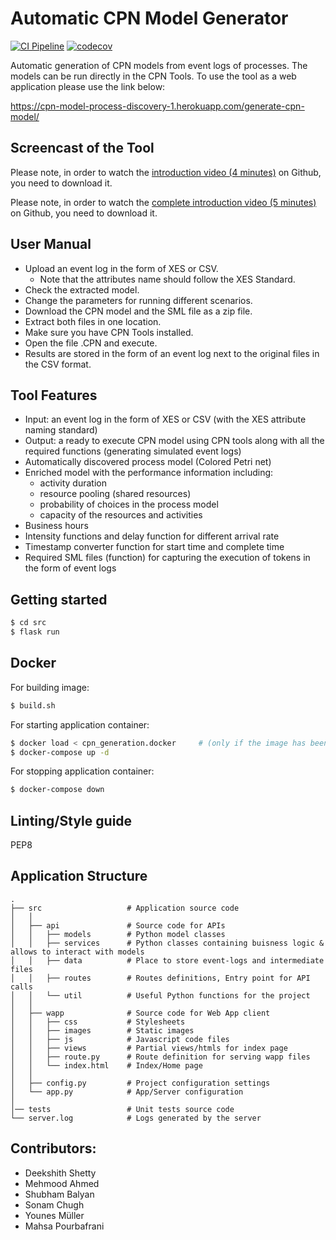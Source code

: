 # Automatic CPN Model Generator 

[![CI Pipeline](https://github.com/Younesmueller/CPN-Model-Process-Discovery-WS-20/workflows/CI%20Pipeline/badge.svg)](https://github.com/Younesmueller/CPN-Model-Process-Discovery-WS-20/actions)
[![codecov](https://codecov.io/gh/Younesmueller/CPN-Model-Process-Discovery-WS-20/graph/badge.svg?token=XLC4HPXXCG)](https://codecov.io/gh/Younesmueller/CPN-Model-Process-Discovery-WS-20)

Automatic generation of CPN models from event logs of processes. The models can be run directly in the CPN Tools. To use the tool as a web application please use the link below:

https://cpn-model-process-discovery-1.herokuapp.com/generate-cpn-model/

## Screencast of the Tool 
Please note, in order to watch the [introduction video (4 minutes)](GenCPNIntro.mp4) on Github, you need to download it.  

Please note, in order to watch the [complete introduction video (5 minutes)](GenCPNIntro5min.mp4) on Github, you need to download it.  

## User Manual 
- Upload an event log in the form of XES or CSV. 
  - Note that the attributes name should follow the XES Standard.
- Check the extracted model.
- Change the parameters for running different scenarios.
- Download the CPN model and the SML file as a zip file.
- Extract both files in one location.
- Make sure you have CPN Tools installed.
- Open the file .CPN and execute. 
- Results are stored in the form of an event log next to the original files in the CSV format. 
## Tool Features
- Input: an event log in the form of XES or CSV (with the XES attribute naming standard)
- Output: a ready to execute CPN model using CPN tools along with all the required functions (generating simulated event logs) 
- Automatically discovered process model (Colored Petri net)
- Enriched model with the performance information including:
  - activity duration
  - resource pooling (shared resources)
  - probability of choices in the process model
  - capacity of the resources and activities
- Business hours
- Intensity functions and delay function for different arrival rate 
- Timestamp converter function for start time and complete time 
- Required SML files (function) for capturing the execution of tokens in the form of event logs  
## Getting started
```bash
$ cd src
$ flask run
```

## Docker
For building image:
```bash
$ build.sh
```
For starting application container:
```bash
$ docker load < cpn_generation.docker     # (only if the image has been updated/newly created)
$ docker-compose up -d
```
For stopping application container:
```bash
$ docker-compose down
```

## Linting/Style guide
PEP8


## Application Structure

```
.
├── src                   # Application source code
│   │
│   ├── api               # Source code for APIs
│   │   ├── models        # Python model classes
│   │   ├── services      # Python classes containing buisness logic & allows to interact with models
│   │   ├── data          # Place to store event-logs and intermediate files
│   │   ├── routes        # Routes definitions, Entry point for API calls
│   │   └── util          # Useful Python functions for the project
│   │
│   ├── wapp              # Source code for Web App client
│   │   ├── css           # Stylesheets
│   │   ├── images        # Static images
│   │   ├── js            # Javascript code files
│   │   ├── views         # Partial views/htmls for index page
│   │   ├── route.py      # Route definition for serving wapp files
│   │   └── index.html    # Index/Home page 
│   │
│   ├── config.py         # Project configuration settings
│   └── app.py            # App/Server configuration
│
│── tests                 # Unit tests source code
└── server.log            # Logs generated by the server
```


## Contributors:
* Deekshith Shetty
* Mehmood Ahmed
* Shubham Balyan
* Sonam Chugh
* Younes Müller
* Mahsa Pourbafrani
